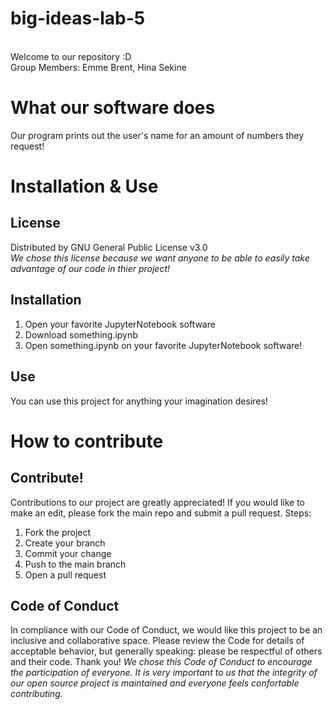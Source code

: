 # big-ideas-lab-5
<br/> Welcome to our repository :D
<br/> Group Members: Emme Brent, Hina Sekine 

# What our software does
Our program prints out the user's name for an amount of numbers they request!

# Installation & Use 
## License
Distributed by GNU General Public License v3.0 
<br/> *We chose this license because we want anyone to be able to easily take advantage of our code in thier project!*
## Installation 
1. Open your favorite JupyterNotebook software
2. Download something.ipynb 
3. Open something.ipynb on your favorite JupyterNotebook software! 

## Use 
You can use this project for anything your imagination desires! 

# How to contribute 

## Contribute! 
Contributions to our project are greatly appreciated!
If you would like to make an edit, please fork the main repo and submit a pull request. 
Steps: 
1) Fork the project 
2) Create your branch
3) Commit your change
4) Push to the main branch
5) Open a pull request

## Code of Conduct 
In compliance with our Code of Conduct, we would like this project to be an inclusive and collaborative space. Please review the Code for details of acceptable behavior, but generally speaking: please be respectful of others and their code. Thank you! 
*We chose this Code of Conduct to encourage the participation of everyone. It is very important to us that the integrity of our open source project is maintained and everyone feels confortable contributing.*
